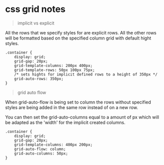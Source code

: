 # css grid notes

> implicit vs explicit

All the rows that we specify styles for are explicit rows.
All the other rows will be formatted based on the specified column grid with default hight styles. 
```
.container {
    display: grid;
    grid-gap: 20px;
    grid-template-columns: 200px 400px;
    grid-template-rows: 50px 100px 75px;
    /* sets hights for implicit defined rows to a height of 350px */
    grid-auto-rows: 350px;
}
```

> grid auto flow

When grid-auto-flow is being set to column the rows without specified styles are being added in the same row instead of on a new row.

You can then set the grid-auto-columns equal to a amount of px which will be adapted as the 'width' for the implicit created columns.

```
.container {
    display: grid;
    grid-gap: 20px;
    grid-template-columns: 400px 200px;
    grid-auto-flow: column;
    grid-auto-columns: 50px;
}
```